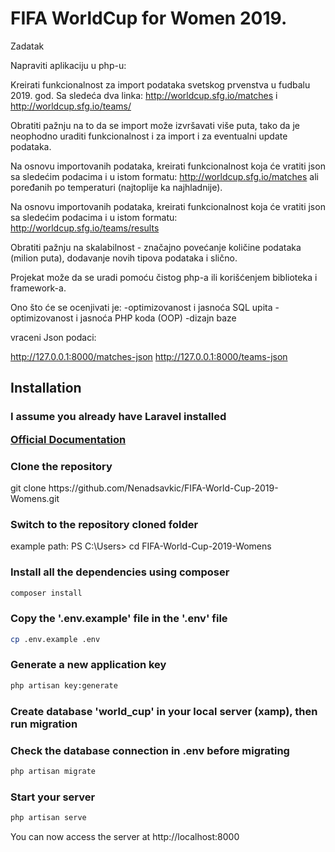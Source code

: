 # FIFA WorldCup for Women 2019.

Zadatak

Napraviti aplikaciju u php-u:

Kreirati funkcionalnost za import podataka svetskog prvenstva u fudbalu 2019. god.
Sa sledeća dva linka:
http://worldcup.sfg.io/matches i http://worldcup.sfg.io/teams/

Obratiti pažnju na to da se import može izvršavati više puta, tako da je neophodno uraditi 
funkcionalnost i za import i za eventualni update podataka.

Na osnovu importovanih podataka, kreirati funkcionalnost koja će vratiti json sa sledećim podacima 
i u istom formatu: http://worldcup.sfg.io/matches ali poređanih po temperaturi (najtoplije ka najhladnije).

Na osnovu importovanih podataka, kreirati funkcionalnost koja će vratiti json sa sledećim podacima i u
istom formatu: http://worldcup.sfg.io/teams/results

Obratiti pažnju na skalabilnost - značajno povećanje količine podataka (milion puta), dodavanje 
novih tipova podataka i slično.

Projekat može da se uradi pomoću čistog php-a ili korišćenjem biblioteka i framework-a.

Ono što će se ocenjivati je:
-optimizovanost i jasnoća SQL upita
-optimizovanost i jasnoća PHP koda (OOP)
-dizajn baze


vraceni Json podaci:

http://127.0.0.1:8000/matches-json
http://127.0.0.1:8000/teams-json




## Installation

### I assume you already have Laravel installed <p>[Official Documentation](https://laravel.com/docs/8.x/installation#installation)</p>


### Clone the repository 

   <p> git clone https://github.com/Nenadsavkic/FIFA-World-Cup-2019-Womens.git </p>

   ### Switch to the repository cloned folder

   <p> example path:  PS C:\Users> cd FIFA-World-Cup-2019-Womens  </p>

### Install all the dependencies using composer

   ``` bash
   composer install
   ```

### Copy the '.env.example' file in the '.env' file
    
   ```bash
   cp .env.example .env
   ```

### Generate a new application key
    
   ```bash
   php artisan key:generate
   ```

### Create database 'world_cup' in your local server (xamp), then run migration
### Check the database connection in .env before migrating

   ```bash
   php artisan migrate
   ```

### Start your server

   ```bash
   php artisan serve
   ```

<p> You can now access the server at http://localhost:8000</p>
